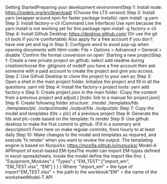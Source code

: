 Getting StartedPreparing your development environmentStep 1: 
Install node: https://nodejs.org/en/download/ (Choose the LTS version)
Step 2:
Install yarn (wrapper around npm for faster package installs):
npm install -g yarn
Step 3:
Install factory-x-cli (Command Line Interface)
Use npm because the yarn install is not working yet for this package
npm install -g factory-x-cli
Step 4:
Install Github Desktop: https://desktop.github.com/
(Or use the git cli tools if you're comfortable)
Also apply for a free account if you don't have one yet and log in
Step 5:
Configure word to avoid pop-up when opening documents with html-code:
File > Options > Advanced > General > disable 'Confirm file format conversion on open'
Starting a new projectStep 1:
Create a new private project on github:
select add readme during creationchoose the .gitignore of nodeIf you have a free account then ask someone with a paid account to create the project and give you access.
Step 2:
Use Github Desktop to clone the project to your own pc
Step 3:
Open a shell in the main project folder.
Initialize the project and fill in all the questions:
yarn init
Step 4:
Install the factory-x project tools:
yarn add factory-x
Step 5:
Create project.json in the main folder.
(Copy the content from a previous project and adjust.)
[todo: link to a manual for project.json]
Step 6:
Create following folder structure:
./model 
./templates/fds
./templates/plc
./output/model
./output/fds
./output/plc
Step 7:
Copy the model and templates (fds + plc) of a previous project
Step 8:
Generate the fds and plc-code based on the template:
fx render
Step 9:
Use github desktop to make the first commit to github.
(Fill in a summary and description!)
From here on make regular commits, from hourly to at least daily
Step 10:
Make changes to the model and templates as required, and execute 'fx render' when you want to review the output.
The templating engine is based on Nunjucks: https://mozilla.github.io/nunjucks/
Model-A APIImport of excel-based EM-tyesThe model can import EM-types defined in excel-spreadsheets. Inside the model define the import like this:
{
    "Equipment_Modules":{
        "Types":{
            "EM_TEST":["import_em", "EM_TEST.xlsx", "EM"]
        }
    }
}
Where:
"import_em" = the type of import"EM_TEST.xlsx" = the path to the workbook"EM" = the name of the worksheetModel-T API
